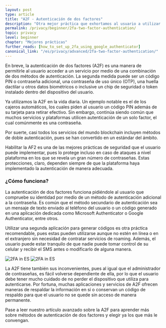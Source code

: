 ```yaml
---
layout: post
type: article
title: "A2F - Autenticación de dos factores"
description: "Otra mejor práctica que exhortamos al usuario a utilizar es la autenticación de dos factores, conocida también como AF2 (two-factor authentication; 2FA). Este artículo habla de ella y su importancia."
permalink: /privacy/beginner/2fa-two-factor-authentication/
topic: privacy
level: beginner
chapter: "Mejores prácticas"
further_reads: [how_to_set_up_2fa_using_google_authenticator]
canonical_link: "/es/privacy/advanced/2fa-two-factor-authentication/"
---
```


En breve, la autenticación de dos factores (A2F) es una manera de permitirle al usuario acceder a un servicio por medio de una combinación de dos métodos de autenticación. La segunda medida puede ser un código PIN o contraseña adicional, una contraseña de uso único (OTP), una huella dactilar u otros datos biométricos o inclusive un chip de seguridad o token instalado dentro del dispositivo del usuario.

Ya utilizamos la A2F en la vida diaria. Un ejemplo notable es el de los cajeros automáticos, los cuales piden al usuario un código PIN además de su tarjeta para retirar efectivo. Sin embargo, continúa siendo común que muchos servicios y plataformas utilicen autenticación de un solo factor, el cual comúnmente es una contraseña.

Por suerte, casi todos los servicios del mundo blockchain incluyen métodos de doble autenticación, pues se han convertido en un estándar del ámbito.

Habilitar la AF2 es una de las mejores prácticas de seguridad que el usuario puede implementar, pues lo protege incluso en caso de ataques a nivel plataforma en los que se revela un gran número de contraseñas. Estas protecciones, claro, dependen siempre de que la plataforma haya implementado la autenticación de manera adecuada.



### ¿Cómo funciona?

La autenticación de dos factores funciona pidiéndole al usuario que compruebe su identidad por medio de un método de autenticación adicional a la contraseña. Es común que el método secundario de autenticación sea un mensaje de texto enviado al teléfono del usuario o un código generado en una aplicación dedicada como Microsoft Authenticator o Google Authenticator, entre otros.

Utilizar una segunda aplicación para generar códigos es otra práctica recomendable, pues estas pueden utilizarse aunque no estén en línea o en el extranjero sin necesidad de contratar servicios de roaming. Además, el usuario puede estar tranquilo de que nadie puede tomar control de su celular y recibir el SMS antes o modificarlo de alguna manera.

![2FA in ES](/assets/post_files/privacy/beginner/2fa/ES_2fa_D.jpg)
![2FA in ES](/assets/post_files/privacy/beginner/2fa/ES_2fa_M.jpg)

La A2F tiene también sus inconvenientes, pues al igual que el administrador de contraseñas, es fácil volverse dependiente de ella, por lo que el usuario debe tener mucho cuidado de no perder el dispositivo que utiliza para autenticarse. Por fortuna, muchas aplicaciones y servicios de A2F ofrecen maneras de respaldar la información en sí o conservan un código de respaldo para que el usuario no se quede sin acceso de manera permanente.

Pase a leer nuestro artículo avanzado sobre la A2F para aprender más sobre métodos de autenticación de dos factores y elegir ya los que más le convengan.